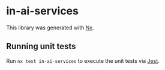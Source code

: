 # in-ai-services

This library was generated with [Nx](https://nx.dev).

## Running unit tests

Run `nx test in-ai-services` to execute the unit tests via [Jest](https://jestjs.io).
